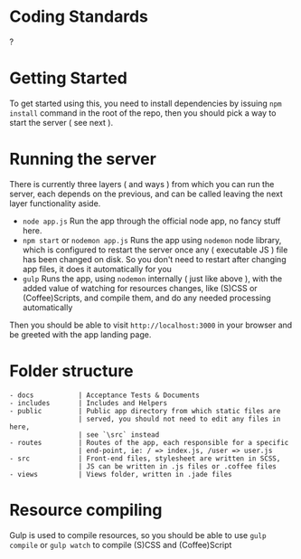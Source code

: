 # Coding Standards
?

# Getting Started

To get started using this, you need to install dependencies by issuing `npm install` command in the root of the repo, then you should pick a way to start the server ( see next ).

# Running the server

There is currently three layers ( and ways ) from which you can run the server, each depends on the previous, and can be called leaving the next layer functionality aside.

- `node app.js` Run the app through the official node app, no fancy stuff here.
- `npm start` or `nodemon app.js` Runs the app using `nodemon` node library, which is configured to restart the server once any ( executable JS ) file has been changed on disk. So you don't need to restart after changing app files, it does it automatically for you
- `gulp` Runs the app, using `nodemon` internally ( just like above ), with the added value of watching for resources changes, like (S)CSS or (Coffee)Scripts, and compile them, and do any needed processing automatically

Then you should be able to visit `http://localhost:3000` in your browser and be greeted with the app landing page.

# Folder structure
>>>
    - docs           | Acceptance Tests & Documents
    - includes       | Includes and Helpers
    - public         | Public app directory from which static files are
                     | served, you should not need to edit any files in here,
                     | see `\src` instead
    - routes         | Routes of the app, each responsible for a specific
                     | end-point, ie: / => index.js, /user => user.js
    - src            | Front-end files, stylesheet are written in SCSS, 
                     | JS can be written in .js files or .coffee files
    - views          | Views folder, written in .jade files

# Resource compiling
Gulp is used to compile resources, so you should be able to use `gulp compile` or `gulp watch` to compile (S)CSS and (Coffee)Script
